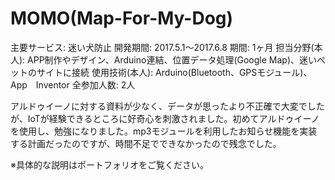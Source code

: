 # MOMO(Map-For-My-Dog)

主要サービス: 迷い犬防止
開発期間: 2017.5.1～2017.6.8
期間: 1ヶ月
担当分野(本人): APP制作やデザイン、Arduino連結、位置データ処理(Google Map)、迷いペットのサイトに接続
使用技術(本人): Arduino(Bluetooth、GPSモジュール)、App　Inventor
全参加人数: 2人

アルドゥイーノに対する資料が少なく、データが思ったより不正確で大変でしたが、IoTが経験できるところに好奇心を刺激されました。初めてアルドゥイーノを使用し、勉強になりました。mp3モジュールを利用したお知らせ機能を実装する計画だったのですが、時間不足でできなかったので残念でした。

※具体的な説明はポートフォリオをご覧ください。
